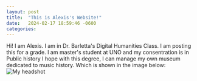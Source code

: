 ```yaml
---
layout: post
title:  "This is Alexis's Website!"
date:   2024-02-17 18:59:46 -0600
categories: 
---
```

Hi! I am Alexis. I am in Dr. Barletta's Digital Humanities Class. I am posting this for a grade.
I am master's student at UNO and my consentration is in Public history
I hope with this degree, I can manage my own museum dedicated to music history. 
Which is shown in the image below:
![My headshot](/assets/screenshotofmyself1.jpg) 
